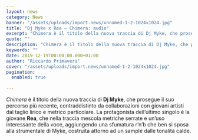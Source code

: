 ```yaml
---
layout: news
category: News
banner: "/assets/uploads/import.news/unnamed-1-2-1024x1024.jpg"
title: "Dj Myke x Rea – Chimera: audio"
excerpt: "Chimera è il titolo della nuova traccia di Dj Myke, che prosegue il suo percorso più recente, contraddistinto da collaborazioni con giovani artisti dal taglio lirico e metrico particolare. La protagonista dell’ultimo singolo è la giovane Rea, che nella traccia mescola metriche serrate e un’uso interessante della voce, aggiungendo una sfumatura r’n’b che ben si [&hellip"
quote: ""
description: "Chimera è il titolo della nuova traccia di Dj Myke, che prosegue il suo percorso più recente, contraddistinto da collaborazioni con giovani artisti dal taglio lirico e metrico particolare. La protagonista dell’ultimo singolo è la giovane Rea, che nella traccia mescola metriche serrate e un’uso interessante della voce, aggiungendo una sfumatura r’n’b che ben si [&hellip"
keywords: ""
date: 2019-12-19T00:00:00.000+01:00
author: "Riccardo Primavera"
cover: "/assets/uploads/import.news/unnamed-1-2-1024x1024.jpg"
pagination:
  enabled: true

---
```


_Chimera_ è il titolo della nuova traccia di **Dj Myke**, che prosegue il suo percorso più recente, contraddistinto da collaborazioni con giovani artisti dal taglio lirico e metrico particolare. La protagonista dell’ultimo singolo è la giovane **Rea**, che nella traccia mescola metriche serrate e un’uso interessante della voce, aggiungendo una sfumatura r’n’b che ben si sposa alla strumentale di Myke, costruita attorno ad un sample dalle tonalità calde.